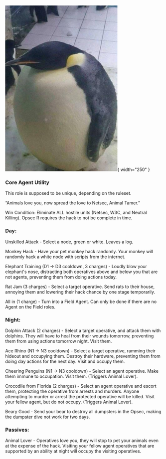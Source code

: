 ![animaltamer.png](Images/animaltamer.png){ width="250" }

### **Core Agent Utility**

This role is supposed to be unique, depending on the ruleset.

“Animals love you, now spread the love to Netsec, Animal Tamer.”

Win Condition: Eliminate ALL hostile units (Netsec, W3C, and Neutral Killing). Opsec R requires the hack to not be complete in time.

### **Day:**

Unskilled Attack - Select a node, green or white. Leaves a log.

Monkey Hack - Have your pet monkey hack randomly. Your monkey will randomly hack a white node with scripts from the internet.

Elephant Training (D1 -> D3 cooldown, 3 charges) - Loudly blow your elephant's nose, distracting both operatives above and below you that are not agents, preventing them from doing actions today.

Rat Jam (3 charges) - Select a target operative. Send rats to their house, annoying them and lowering their hack chance by one stage temporarily.

All in (1 charge) - Turn into a Field Agent. Can only be done if there are no Agent on the Field roles.

### **Night:**

Dolphin Attack (2 charges) - Select a target operative, and attack them with dolphins. They will have to heal from their wounds tomorrow, preventing them from using actions tomorrow night. Visit them.

Ace Rhino (N1 -> N3 cooldown) - Select a target operative, ramming their hideout and occupying them. Destroy their hardware, preventing them from doing day actions for the next day. Visit and occupy them.

Cheering Penguins (N1 -> N3 cooldown) - Select an agent operative. Make them immune to occupation. Visit them. (Triggers Animal Lover).

Crocodile from Florida (2 charges) - Select an agent operative and escort them, protecting the operative from arrests and murders. Anyone attempting to murder or arrest the protected operative will be killed. Visit your fellow agent, but do not occupy. (Triggers Animal Lover).

Beary Good - Send your bear to destroy all dumpsters in the Opsec, making the dumpster dive not work for two days.

### **Passives:**

Animal Lover - Operatives love you, they will stop to pet your animals even at the expense of the hack. Visiting your fellow agent operatives that are supported by an ability at night will occupy the visiting operatives.
